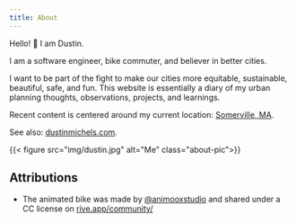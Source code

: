 ```yaml
---
title: About
---
```


Hello! 👋 I am Dustin.

I am a software engineer, bike commuter, and believer in better cities.

I want to be part of the fight to make our cities more equitable, sustainable, beautiful, safe, and fun. This website is essentially a diary of my urban planning thoughts, observations, projects, and learnings.

Recent content is centered around my current location: [Somerville, MA](/geo/somerville/).

See also: [dustinmichels.com](https://dustinmichels.com).

{{< figure src="img/dustin.jpg" alt="Me" class="about-pic">}}

## Attributions

- The animated bike was made by [@animooxstudio](https://rive.app/community/files/8905-17032-cycling-in-the-park/) and shared under a CC license on [rive.app/community/](https://rive.app/community/files/)
